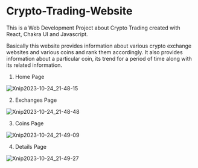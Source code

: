 # Crypto-Trading-Website
This is a Web Development Project about Crypto Trading created with React, Chakra UI and Javascript.

Basically this website provides information about various crypto exchange websites and various coins and rank them accordingly. It also provides information about a particular coin, its trend for a period of time along with its related information.

1. Home Page

![Xnip2023-10-24_21-48-15](https://github.com/adityapachchigar/Crypto-Trading-Website/assets/86509170/3b8fe65c-5ea2-41bf-b630-3d5611f9d31b)

2. Exchanges Page

![Xnip2023-10-24_21-48-48](https://github.com/adityapachchigar/Crypto-Trading-Website/assets/86509170/103de2be-82ea-4726-b9b3-213e5c320f4d)

3. Coins Page

![Xnip2023-10-24_21-49-09](https://github.com/adityapachchigar/Crypto-Trading-Website/assets/86509170/af2e8062-2460-4995-a37c-bd988c8f1f17)

4. Details Page

![Xnip2023-10-24_21-49-27](https://github.com/adityapachchigar/Crypto-Trading-Website/assets/86509170/a1c031ae-6b0f-456b-9f2a-b8221aadcb41)
